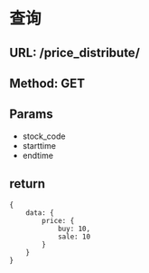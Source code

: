 
# 查询

## URL: /price_distribute/

## Method: GET

## Params
- stock_code
- starttime
- endtime 

## return
```
{
    data: {
        price: {
            buy: 10,
            sale: 10
        }
    }
}
```

